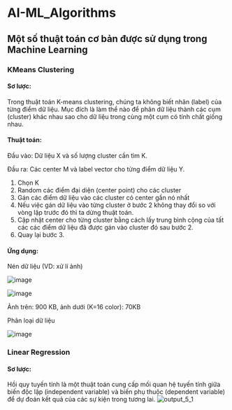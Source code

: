 # AI-ML_Algorithms
## Một số thuật toán cơ bản được sử dụng trong Machine Learning
### KMeans Clustering
#### Sơ lược: 
Trong thuật toán K-means clustering, chúng ta không biết nhãn (label) của từng điểm dữ liệu. Mục đích là làm thể nào để phân dữ liệu thành các cụm (cluster) khác nhau sao cho dữ liệu trong cùng một cụm có tính chất giống nhau.
#### Thuật toán:
Đầu vào: Dữ liệu X và số lượng cluster cần tìm K.

Đầu ra: Các center M và label vector cho từng điểm dữ liệu Y.
1. Chọn K
2. Random các điểm đại diện (center point) cho các cluster
3. Gán các điểm dữ liệu vào các cluster có center gần nó nhất
4. Nếu việc gán dữ liệu vào từng cluster ở bước 2 không thay đổi so với vòng lặp trước đó thì ta dừng thuật toán.
5. Cập nhật center cho từng cluster bằng cách lấy trung bình cộng của tất các các điểm dữ liệu đã được gán vào cluster đó sau bước 2.
6. Quay lại bước 3.

#### Ứng dụng:
Nén dữ liệu (VD: xử lí ảnh)

![image](https://user-images.githubusercontent.com/105925707/215094530-2cb57eeb-66c4-4092-bbfb-14347953accd.png)

![image](https://user-images.githubusercontent.com/105925707/215094551-e91c1bac-845f-4f7d-81e6-b896b1d9027b.png)

Ảnh trên: 900 KB, ảnh dưới (K=16 color): 70KB


Phân loại dữ liệu

![image](https://user-images.githubusercontent.com/105925707/215094486-4b53c0a8-089f-48a0-a256-cd1384ffc9fa.png)


### Linear Regression
#### Sơ lược:
Hồi quy tuyến tính là một thuật toán cung cấp mối quan hệ tuyến tính giữa biến độc lập (independent variable) và biến phụ thuộc (dependent variable) để dự đoán kết quả của các sự kiện trong tương lai.
![output_5_1](https://user-images.githubusercontent.com/105925707/215088605-7dfd26d7-e909-4eba-ba84-dfe418bccd6c.png)

